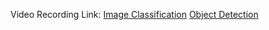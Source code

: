 Video Recording Link:
[Image Classification](https://drive.google.com/file/d/1zGXEQmLGBIF9vJCvIuCYpsU27hD7TXNi/view?usp=sharing)
[Object Detection](https://drive.google.com/file/d/1c3e1zzNa-GbGGDQsRkSSQ-oh3G9-vyPA/view?usp=sharing)
